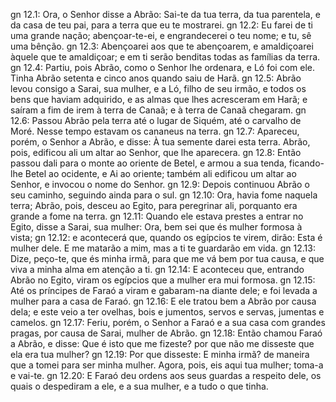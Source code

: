 gn 12.1: Ora, o Senhor disse a Abrão: Sai-te da tua terra, da tua parentela, e da casa de teu pai, para a terra que eu te mostrarei.
gn 12.2: Eu farei de ti uma grande nação; abençoar-te-ei, e engrandecerei o teu nome; e tu, sê uma bênção.
gn 12.3: Abençoarei aos que te abençoarem, e amaldiçoarei àquele que te amaldiçoar; e em ti serão benditas todas as famílias da terra.
gn 12.4: Partiu, pois Abrão, como o Senhor lhe ordenara, e Ló foi com ele. Tinha Abrão setenta e cinco anos quando saiu de Harã.
gn 12.5: Abrão levou consigo a Sarai, sua mulher, e a Ló, filho de seu irmão, e todos os bens que haviam adquirido, e as almas que lhes acresceram em Harã; e saíram a fim de irem à terra de Canaã; e à terra de Canaã chegaram.
gn 12.6: Passou Abrão pela terra até o lugar de Siquém, até o carvalho de Moré. Nesse tempo estavam os cananeus na terra.
gn 12.7: Apareceu, porém, o Senhor a Abrão, e disse: À tua semente darei esta terra. Abrão, pois, edificou ali um altar ao Senhor, que lhe aparecera.
gn 12.8: Então passou dali para o monte ao oriente de Betel, e armou a sua tenda, ficando-lhe Betel ao ocidente, e Ai ao oriente; também ali edificou um altar ao Senhor, e invocou o nome do Senhor.
gn 12.9: Depois continuou Abrão o seu caminho, seguindo ainda para o sul.
gn 12.10: Ora, havia fome naquela terra; Abrão, pois, desceu ao Egito, para peregrinar ali, porquanto era grande a fome na terra.
gn 12.11: Quando ele estava prestes a entrar no Egito, disse a Sarai, sua mulher: Ora, bem sei que és mulher formosa à vista;
gn 12.12: e acontecerá que, quando os egípcios te virem, dirão: Esta é mulher dele. E me matarão a mim, mas a ti te guardarão em vida.
gn 12.13: Dize, peço-te, que és minha irmã, para que me vá bem por tua causa, e que viva a minha alma em atenção a ti.
gn 12.14: E aconteceu que, entrando Abrão no Egito, viram os egípcios que a mulher era mui formosa.
gn 12.15: Até os príncipes de Faraó a viram e gabaram-na diante dele; e foi levada a mulher para a casa de Faraó.
gn 12.16: E ele tratou bem a Abrão por causa dela; e este veio a ter ovelhas, bois e jumentos, servos e servas, jumentas e camelos.
gn 12.17: Feriu, porém, o Senhor a Faraó e a sua casa com grandes pragas, por causa de Sarai, mulher de Abrão.
gn 12.18: Então chamou Faraó a Abrão, e disse: Que é isto que me fizeste? por que não me disseste que ela era tua mulher?
gn 12.19: Por que disseste: E minha irmã? de maneira que a tomei para ser minha mulher. Agora, pois, eis aqui tua mulher; toma-a e vai-te.
gn 12.20: E Faraó deu ordens aos seus guardas a respeito dele, os quais o despediram a ele, e a sua mulher, e a tudo o que tinha.
